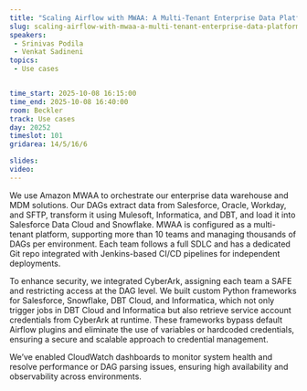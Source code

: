 ```yaml
---
title: "Scaling Airflow with MWAA: A Multi-Tenant Enterprise Data Platform Journey"
slug: scaling-airflow-with-mwaa-a-multi-tenant-enterprise-data-platform-journey
speakers:
 - Srinivas Podila
 - Venkat Sadineni
topics:
 - Use cases


time_start: 2025-10-08 16:15:00
time_end: 2025-10-08 16:40:00
room: Beckler
track: Use cases
day: 20252
timeslot: 101
gridarea: 14/5/16/6

slides:
video:
---
```


We use Amazon MWAA to orchestrate our enterprise data warehouse and MDM solutions. Our DAGs extract data from Salesforce, Oracle, Workday, and SFTP, transform it using Mulesoft, Informatica, and DBT, and load it into Salesforce Data Cloud and Snowflake. MWAA is configured as a multi-tenant platform, supporting more than 10 teams and managing thousands of DAGs per environment. Each team follows a full SDLC and has a dedicated Git repo integrated with Jenkins-based CI/CD pipelines for independent deployments.

To enhance security, we integrated CyberArk, assigning each team a SAFE and restricting access at the DAG level. We built custom Python frameworks for Salesforce, Snowflake, DBT Cloud, and Informatica, which not only trigger jobs in DBT Cloud and Informatica but also retrieve service account credentials from CyberArk at runtime. These frameworks bypass default Airflow plugins and eliminate the use of variables or hardcoded credentials, ensuring a secure and scalable approach to credential management.

We’ve enabled CloudWatch dashboards to monitor system health and resolve performance or DAG parsing issues, ensuring high availability and observability across environments.